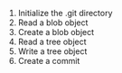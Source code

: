 1) Initialize the .git directory
2) Read a blob object
3) Create a blob object
4) Read a tree object
5) Write a tree object
6) Create a commit
